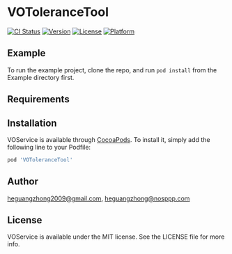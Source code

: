 # VOToleranceTool

[![CI Status](https://img.shields.io/travis/heguangzhong2009@gmail.com/VOService.svg?style=flat)](https://travis-ci.org/heguangzhong2009@gmail.com/VOToleranceTool)
[![Version](https://img.shields.io/cocoapods/v/VOToleranceTool.svg?style=flat)](https://cocoapods.org/pods/VOToleranceTool)
[![License](https://img.shields.io/cocoapods/l/VOToleranceTool.svg?style=flat)](https://cocoapods.org/pods/VOToleranceTool)
[![Platform](https://img.shields.io/cocoapods/p/VOToleranceTool.svg?style=flat)](https://cocoapods.org/pods/VOToleranceTool)

## Example

To run the example project, clone the repo, and run `pod install` from the Example directory first.

## Requirements

## Installation

VOService is available through [CocoaPods](https://cocoapods.org). To install
it, simply add the following line to your Podfile:

```ruby
pod 'VOToleranceTool'
```

## Author

heguangzhong2009@gmail.com, heguangzhong@nosppp.com

## License

VOService is available under the MIT license. See the LICENSE file for more info.
